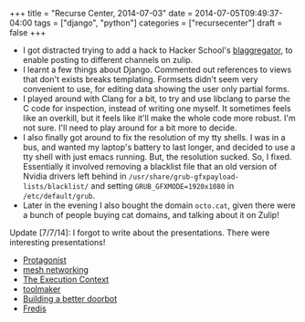 +++
title = "Recurse Center, 2014-07-03"
date = 2014-07-05T09:49:37-04:00
tags = ["django", "python"]
categories = ["recursecenter"]
draft = false
+++

-   I got distracted trying to add a hack to Hacker School's [blaggregator](https://github.com/sursh/blaggregator), to
    enable posting to different channels on zulip.
-   I learnt a few things about Django.  Commented out references to views that
    don't exists breaks templating.  Formsets didn't seem very convenient to use,
    for editing data showing the user only partial forms.
-   I played around with Clang for a bit, to try and use libclang to parse the C
    code for inspection, instead of writing one myself.  It sometimes feels like
    an overkill, but it feels like it'll make the whole code more robust.  I'm
    not sure.  I'll need to play around for a bit more to decide.
-   I also finally got around to fix the resolution of my tty shells.  I was in a
    bus, and wanted my laptop's battery to last longer, and decided to use a tty
    shell with just emacs running. But, the resolution sucked.  So, I
    fixed. Essentially it involved removing a blacklist file that an old version
    of Nvidia drivers left behind in
    `/usr/share/grub-gfxpayload-lists/blacklist/` and setting
    `GRUB_GFXMODE=1920x1080` in `/etc/default/grub`.
-   Later in the evening I also bought the domain `octo.cat`, given there were a
    bunch of people buying cat domains, and talking about it on Zulip!

Update [7/7/14]: I forgot to write about the presentations.  There were
interesting presentations!

-   [Protagonist](https://github.com/ambimorph/protagonist)
-   [mesh networking](https://github.com/pirate/mesh-networking)
-   [The Execution Context](http://writing.brianruslim.com/2014/06/30/the-execution-context/)
-   [toolmaker](https://github.com/stijlist/toolmaker/)
-   [Building a better doorbot](http://blog.ontoillogical.com/blog/2014/07/03/doorbot-overflow/)
-   [Fredis](https://github.com/buybackoff/Fredis)
